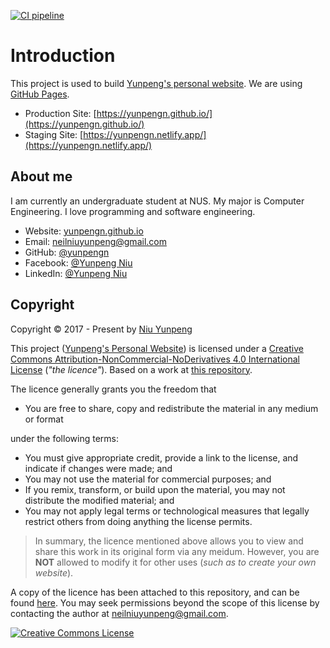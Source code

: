 [![CI pipeline](https://github.com/yunpengn/yunpengn.github.io/workflows/CI%20pipeline/badge.svg)](https://github.com/yunpengn/yunpengn.github.io/actions)

# Introduction

This project is used to build [Yunpeng's personal website](https://yunpengn.github.io/). We are using [GitHub Pages](https://pages.github.com/).

- Production Site: [https://yunpengn.github.io/](https://yunpengn.github.io/)
- Staging Site: [https://yunpengn.netlify.app/](https://yunpengn.netlify.app/)

## About me

I am currently an undergraduate student at NUS. My major is Computer Engineering. I love programming and software engineering.

- Website: [yunpengn.github.io](https://yunpengn.github.io/)
- Email: neilniuyunpeng@gmail.com
- GitHub: [@yunpengn](https://www.github.com/yunpengn/)
- Facebook: [@Yunpeng Niu](https://www.facebook.com/NeilNiuYunpeng)
- LinkedIn: [@Yunpeng Niu](https://sg.linkedin.com/in/yunpeng-niu/en)

## Copyright

Copyright &copy; 2017 - Present by [Niu Yunpeng](https://www.github.com/yunpengn/)

This project ([Yunpeng's Personal Website](https://yunpengn.github.io)) is licensed under a [Creative Commons Attribution-NonCommercial-NoDerivatives 4.0 International License](http://creativecommons.org/licenses/by-nc-nd/4.0/) (_"the licence"_). Based on a work at [this repository](https://github.com/yunpengn/yunpengn.github.io).

The licence generally grants you the freedom that
- You are free to share, copy and redistribute the material in any medium or format

under the following terms:
- You must give appropriate credit, provide a link to the license, and indicate if changes were made; and
- You may not use the material for commercial purposes; and
- If you remix, transform, or build upon the material, you may not distribute the modified material; and
- You may not apply legal terms or technological measures that legally restrict others from doing anything the license permits.

> In summary, the licence mentioned above allows you to view and share this work in its original form via any meidum. However, you are **NOT** allowed to modify it for other uses (_such as to create your own website_).

A copy of the licence has been attached to this repository, and can be found [here](LICENSE.md). You may seek permissions beyond the scope of this license by contacting the author at [neilniuyunpeng@gmail.com](mailto:neilniuyunpeng@gmail.com).<br>

<a rel="license" href="http://creativecommons.org/licenses/by-nc-nd/4.0/">
	<img src="https://i.creativecommons.org/l/by-nc-nd/4.0/88x31.png" alt="Creative Commons License" style="border-width:0">
</a>
